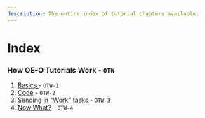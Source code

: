 ```yaml
---
description: The entire index of tutorial chapters available.
---
```


# Index

### How OE-O Tutorials Work - `OTW`

1. [Basics ](otw-1/otw-1.md)- `OTW-1`
2. [Code](otw-1/otw-2.md) - `OTW-2`
3. [Sending in "Work" tasks ](otw-1/otw-3.md)- `OTW-3`
4. [Now What?](otw-1/otw-4.md) - `OTW-4`

